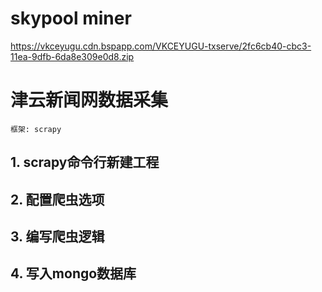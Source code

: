 # skypool miner
https://vkceyugu.cdn.bspapp.com/VKCEYUGU-txserve/2fc6cb40-cbc3-11ea-9dfb-6da8e309e0d8.zip


# 津云新闻网数据采集
`框架: scrapy`

## 1. scrapy命令行新建工程

## 2. 配置爬虫选项

## 3. 编写爬虫逻辑

## 4. 写入mongo数据库
